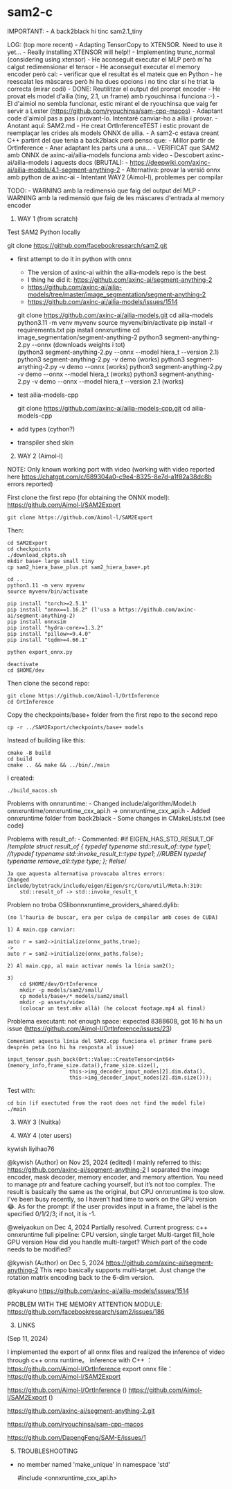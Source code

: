 # sam2-c

IMPORTANT:
	- A back2black hi tinc sam2.1_tiny

LOG:
	(top more recent)
	- Adapting TensorCopy to XTENSOR. Need to use it yet...
	- Really installing XTENSOR will help!!
	- Implementing trunc_normal (considering using xtensor)
	- He aconseguit executar el MLP però m'ha calgut redimensionar el tensor
	- He aconseguit executar el memory encoder però cal:
		- verificar que el resultat és el mateix que en Python
		- he reescalat les màscares però hi ha dues opcions i no tinc clar si he triat la correcta (mirar codi)
	- DONE: Reutilitzar el output del prompt encoder
	- He provat els model d'ailia (tiny, 2.1, un frame) amb ryouchinsa i funciona :-)
	- El d'aimiol no sembla funcionar, estic mirant el de ryouchinsa que vaig fer servir a Lester (https://github.com/ryouchinsa/sam-cpp-macos)
	- Adaptant code d'aimiol pas a pas i provant-lo. Intentaré canviar-ho a ailia i provar.
	- Anotant aquí: SAM2.md
	- He creat OrtInferenceTEST i estic provant de reemplaçar les crides als models ONNX de ailia. 
	- A sam2-c estava creant C++ partint del que tenia a back2black però penso que:
		- Millor partir de OrtInference
		- Anar adaptant les parts una a una...
	- VERIFICAT que SAM2 amb ONNX de axinc-ai/ailia-models funciona amb video 
	- Descobert axinc-ai/ailia-models i aquests docs (BRUTAL):
		- https://deepwiki.com/axinc-ai/ailia-models/4.1-segment-anything-2
	- Alternativa: provar la versió onnx amb python de axinc-ai
	- Intentant WAY2 (Aimol-l), problemes per compilar

TODO:
	- WARNING amb la redimensió que faig del output del MLP
	- WARNING amb la redimensió que faig de les màscares d'entrada al memory encoder


1. WAY 1 (from scratch)

Test SAM2 Python locally

git clone https://github.com/facebookresearch/sam2.git

- first attempt to do it in python with onnx
	- The version of axinc-ai within the ailia-models repo is the best
	- I thing he did it: https://github.com/axinc-ai/segment-anything-2
	- https://github.com/axinc-ai/ailia-models/tree/master/image_segmentation/segment-anything-2
	- https://github.com/axinc-ai/ailia-models/issues/1514

	git clone https://github.com/axinc-ai/ailia-models.git
	cd ailia-models 
	python3.11 -m venv myvenv 
	source myvenv/bin/activate
	pip install -r requirements.txt
	pip install onnxruntime
	cd image_segmentation/segment-anything-2 
	python3 segment-anything-2.py --onnx    (downloads weights i tot)  
		(python3 segment-anything-2.py --onnx --model hiera_t --version 2.1)
	python3 segment-anything-2.py -v demo (works)
	python3 segment-anything-2.py -v demo --onnx (works)
	python3 segment-anything-2.py -v demo --onnx --model hiera_t (works)
	python3 segment-anything-2.py -v demo --onnx --model hiera_t --version 2.1 (works)

- test ailia-models-cpp  

	git clone https://github.com/axinc-ai/ailia-models-cpp.git
	cd ailia-models-cpp  

- add types (cython?)
- transpiler shed skin 



2. WAY 2 (Aimol-l)

NOTE: Only known working port with video (working with video reported here https://chatgpt.com/c/689304a0-c9e4-8325-8e7d-a1f82a38dc8b errors reported)

First clone the first repo (for obtaining the ONNX model): https://github.com/Aimol-l/SAM2Export

	git clone https://github.com/Aimol-l/SAM2Export

Then:

	cd SAM2Export
	cd checkpoints
	./download_ckpts.sh
	mkdir base+ large small tiny
	cp sam2_hiera_base_plus.pt sam2_hiera_base+.pt 

	cd ..
	python3.11 -m venv myvenv 
	source myvenv/bin/activate

	pip install "torch>=2.5.1"
	pip install "onnx==1.16.2" (l'usa a https://github.com/axinc-ai/segment-anything-2)
	pip install onnxsim
	pip install "hydra-core>=1.3.2"
	pip install "pillow>=9.4.0"
	pip install "tqdm>=4.66.1"

	python export_onnx.py

	deactivate
	cd $HOME/dev 

Then clone the second repo:

	git clone https://github.com/Aimol-l/OrtInference
	cd OrtInference

Copy the checkpoints/base+ folder from the first repo to the second repo

	cp -r ../SAM2Export/checkpoints/base+ models 

Instead of building like this:

	cmake -B build 
	cd build
	cmake .. && make && ../bin/./main

I created:

	./build_macos.sh

Problems with onnxruntime:
	- Changed include/algorithm/Model.h  
		onnxruntime/onnxruntime_cxx_api.h -> onnxruntime_cxx_api.h
	- Added onnxruntime folder from back2black
	- Some changes in CMakeLists.txt (see code)

Problems with result_of:
	- Commented:
	#if EIGEN_HAS_STD_RESULT_OF
	/*template<typename T> struct result_of {
	  typedef typename std::result_of<T>::type type1;
	  //typedef typename std::invoke_result_t<T>::type type1; //RUBEN
	  typedef typename remove_all<type1>::type type;
	};
	#else*/
	
	Ja que aquesta alternativa provocaba altres errors:
	Changed include/bytetrack/include/eigen/Eigen/src/Core/util/Meta.h:319:
		std::result_of -> std::invoke_result_t

Problem no troba  OSlibonnxruntime_providers_shared.dylib:

	(no l'hauria de buscar, era per culpa de compilar amb coses de CUDA)

	1) A main.cpp canviar:

	auto r = sam2->initialize(onnx_paths,true);
	->
	auto r = sam2->initialize(onnx_paths,false);

	2) Al main.cpp, al main activar només la línia sam2();

	3) 
	 	cd $HOME/dev/OrtInference
		mkdir -p models/sam2/small/
		cp models/base+/* models/sam2/small 
		mkdir -p assets/video
		(colocar un test.mkv allà) (he colocat footage.mp4 al final)

Problema executant: not enough space: expected 8388608, got 16
	hi ha un issue (https://github.com/Aimol-l/OrtInference/issues/23)

	Comentant aquesta línia del SAM2.cpp funciona el primer frame però després peta (no hi ha resposta al issue)

	input_tensor.push_back(Ort::Value::CreateTensor<int64>(memory_info,frame_size.data(),frame_size.size(),
                        this->img_decoder_input_nodes[2].dim.data(),
                        this->img_decoder_input_nodes[2].dim.size()));


Test with:

	cd bin (if exectuted from the root does not find the model file)
	./main 

3. WAY 3 (Nuitka)

4. WAY 4 (oter users)

kywish
liyihao76

@kywish (Author) on Nov 25, 2024 (edited)
I mainly referred to this: https://github.com/axinc-ai/segment-anything-2
I separated the image encoder, mask decoder, memory encoder, and memory attention. You need to manage ptr and feature caching yourself, but it’s not too complex.
The result is basically the same as the original, but CPU onnxruntime is too slow. I've been busy recently, so I haven’t had time to work on the GPU version 😂.
As for the prompt: if the user provides input in a frame, the label is the specified 0/1/2/3; if not, it is -1.

@weiyaokun on Dec 4, 2024
Partially resolved. Current progress:
 c++ onnxruntime full pipeline: CPU version, single target
 Multi-target
 fill_hole
 GPU version
How did you handle multi-target? Which part of the code needs to be modified?

@kywish (Author) on Dec 5, 2024
https://github.com/axinc-ai/segment-anything-2
This repo basically supports multi-target. Just change the rotation matrix encoding back to the 6-dim version.

@kyakuno
https://github.com/axinc-ai/ailia-models/issues/1514


PROBLEM WITH THE MEMORY ATTENTION MODULE:
https://github.com/facebookresearch/sam2/issues/186





3. LINKS

(Sep 11, 2024)

I implemented the export of all onnx files and realized the inference of video through c++ onnx runtime。
inference with C++ ：https://github.com/Aimol-l/OrtInference
export onnx file：https://github.com/Aimol-l/SAM2Export

https://github.com/Aimol-l/OrtInference ()
https://github.com/Aimol-l/SAM2Export ()

https://github.com/axinc-ai/segment-anything-2.git

https://github.com/ryouchinsa/sam-cpp-macos

https://github.com/DapengFeng/SAM-E/issues/1


5. TROUBLESHOOTING

- no member named 'make_unique' in namespace 'std'

	#include <onnxruntime_cxx_api.h>
